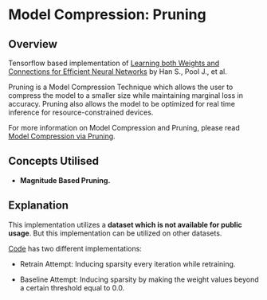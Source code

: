 # Model Compression: Pruning

## Overview
Tensorflow based implementation of [Learning both Weights and Connections for Efficient Neural Networks](https://arxiv.org/abs/1506.02626) by Han S., Pool J., et al.

Pruning is a Model Compression Technique which allows the user to compress the model to a smaller size while maintaining marginal loss in accuracy. Pruning also allows the model to be optimized for real time inference for resource-constrained devices.

For more information on Model Compression and Pruning, please read [Model Compression via Pruning](https://towardsdatascience.com/model-compression-via-pruning-ac9b730a7c7b).

## Concepts Utilised
* **Magnitude Based Pruning.**

## Explanation
This implementation utilizes a **dataset which is not available for public usage**. But this implementation can be utilized on other datasets. 

[Code](https://github.com/parthmalpathak/Model_Compression_Pruning/blob/main/Magnitude%20Pruning.ipynb) has two different implementations:
* Retrain Attempt:
Inducing sparsity every iteration while retraining.

* Baseline Attempt:
Inducing sparsity by making the weight values beyond a certain threshold equal to 0.0.

